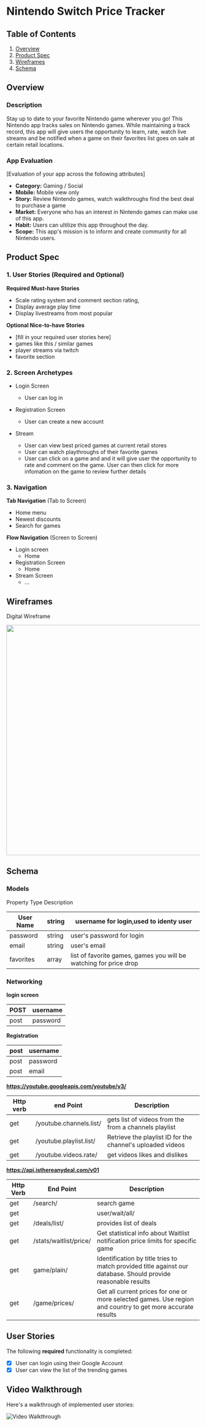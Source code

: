 
# Nintendo Switch Price Tracker

## Table of Contents
1. [Overview](#Overview)
1. [Product Spec](#Product-Spec)
1. [Wireframes](#Wireframes)
2. [Schema](#Schema)

## Overview
### Description
Stay up to date to your favorite Nintendo game wherever you go! This Nintendo app tracks sales on Nintendo games. While maintaining a track record, this app will give users the opportunity to learn, rate, watch live streams and be notified when a game on their favorites list goes on sale at certain retail locations. 

### App Evaluation
[Evaluation of your app across the following attributes]
- **Category:** Gaming / Social 
- **Mobile:** Mobile view only
- **Story:** Review Nintendo games, watch walkthroughs find the best deal to purchase a game
- **Market:** Everyone who has an interest in Nintendo games can make use of this app. 
- **Habit:** Users can ultilize this app throughout the day.
- **Scope:** This app's mission is to inform and create community for all Nintendo users. 

## Product Spec

### 1. User Stories (Required and Optional)

**Required Must-have Stories**

* Scale rating system and comment section rating,
* Display average play time
* Display livestreams from most popular 

**Optional Nice-to-have Stories**

* [fill in your required user stories here]
* games like this / similar games
* player streams via twitch
* favorite section


### 2. Screen Archetypes

* Login Screen
   * User can log in
   
* Registration Screen
   * User can create a new account
   
* Stream
   * User can view best priced games at current retail stores
   * User can watch playthroughs of their favorite games
   * User can click on a game and and it will give user the opportunity to rate and comment on the game. User can then click for more infomation on the game to review further details
   

### 3. Navigation

**Tab Navigation** (Tab to Screen)

* Home menu
* Newest discounts
* Search for games

**Flow Navigation** (Screen to Screen)

* Login screen
   * Home
* Registration Screen
   * Home
* Stream Screen 
   * ...
   

## Wireframes
Digital Wireframe

<img src= "https://i.imgur.com/jF1OuZ9.jpg" width=600>


## Schema 

### Models
Property	Type	Description
		
|User Name|string| username for login,used to identy user|
| ------- | ---- | ------------------------------------- |
|password|string|	user's password for login|
|email|	string|	user's email|
|favorites|	array|	list of favorite games, games you will be watching for price drop|

### Networking

**login screen**


|POST|username|	
|----------- |------|
|post | password|	
		
**Registration**

|post|username	|
|---|---|
|post|	password|	
|post| 	email	|

<!--- - [Add list of network requests by screen ]
- [Create basic snippets for each Parse network request]
- [OPTIONAL: List endpoints if using existing API such as Yelp] --->


		
**https://youtube.googleapis.com/youtube/v3/**

|Http verb|	end Point|	Description|
|--|--|--|
get| 	/youtube.channels.list/|	gets list of videos from the from a channels playlist|
get|	/youtube.playlist.list/	|Retrieve the playlist ID for the channel's uploaded videos|
get|	/youtube.videos.rate/	|get videos likes and dislikes|
		
**https://api.isthereanydeal.com/v01**

|Http Verb|	End Point	|Description|
|--|--|--|
|get|	/search/	|search game|
|get|	|user/wait/all/|Get list of games that the user has in Waitlist.|
|get|	/deals/list/	|provides list of deals|
|get|	/stats/waitlist/price/|	Get statistical info about Waitlist notification price limits for specific game|
|get |	game/plain/	|Identification by title tries to match provided title against our database. Should provide reasonable results|
|get|	/game/prices/	|Get all current prices for one or more selected games. Use region and country to get more accurate results|

## User Stories

The following **required** functionality is completed:

- [x] User can login using their Google Account
- [x] User can view the list of the trending games

## Video Walkthrough

Here's a walkthrough of implemented user stories:

<img src='http://g.recordit.co/hVE84LsxmD.gif' title='Video Walkthrough' width='' alt='Video Walkthrough' />
